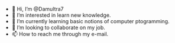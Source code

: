 - 👋 Hi, I’m @Damultra7
- 👀 I’m interested in learn new knowledge.
- 🌱 I’m currently learning basic notions of computer ptogramming.
- 💞️ I’m looking to collaborate on my job.
- 📫 How to reach me through my e-mail.

<!---
Damultra7/Damultra7 is a ✨ special ✨ repository because its `README.md` (this file) appears on your GitHub profile.
You can click the Preview link to take a look at your changes.
--->
